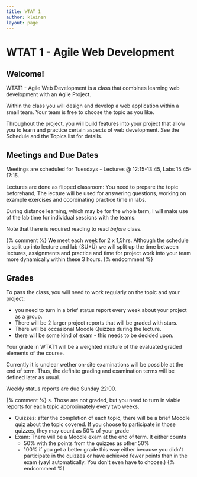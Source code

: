 ```yaml
---
title: WTAT 1
author: kleinen
layout: page
---
```


# WTAT 1 - Agile Web Development
## Welcome!

WTAT1 - Agile Web Development is a class that combines learning web development with an Agile Project.

Within the class you will design and develop a web application within a small team. Your team is free to choose the topic as you like.

Throughout the project, you will build features into your project that allow you to learn and practice certain aspects of web development. See the Schedule and the Topics list for details.

## Meetings and Due Dates

Meetings are scheduled for Tuesdays - Lectures @ 12:15-13:45,
Labs 15.45-17:15.

Lectures are done as flipped classroom: You need to prepare the topic beforehand,  The lecture will be used for answering questions, working on example exercises and coordinating practice time in labs.

During distance learning, which may be for the whole term, I will make use of the lab time for individual sessions with the teams.

Note that there is required reading to read *before* class.

{% comment %}
We meet each week for 2 x 1,5hrs. Although the schedule is split up into lecture and lab (SU+Ü) we
will split up the time between lectures, assignments and practice and time for project work into your
team more dynamically within these 3 hours.
{% endcomment %}

## Grades

To pass the class, you will need to work regularly on the topic and your project:

* you need to turn in a brief status report every week about your project as a group.
* There will be 2 larger project reports that will be graded with stars.
* There will be occasional Moodle Quizzes during the lecture.
* there will be some kind of exam - this needs to be decided upon.

Your grade in WTAT1 will be a weighted mixture of the evaluated graded elements of the course.

Currently it is unclear wether on-site examinations will be possible at the end of term. Thus, the definite grading and examination terms will be defined later as usual.

Weekly status reports are due Sunday 22:00.

{% comment %}
s. Those are not graded, but you need to turn in viable reports for each topic approximately every two weeks.
* Quizzes: after the completion of each topic, there will be a brief Moodle quiz about the topic covered. If you choose to participate in those quizzes, they may count as 50% of your grade
* Exam: There will be a Moodle exam at the end of term. It either counts
    * 50% with the points from the quizzes as other 50%
    * 100% if you get a better grade this way either because you didn't participate in the quizzes or have achieved fewer points than in the exam (yay! automatically. You don't even have to choose.)
{% endcomment %}
